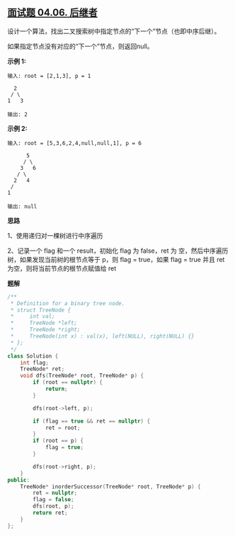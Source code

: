 ## [面试题 04.06. 后继者](https://leetcode.cn/problems/successor-lcci/)

设计一个算法，找出二叉搜索树中指定节点的“下一个”节点（也即中序后继）。

如果指定节点没有对应的“下一个”节点，则返回null。

**示例 1:**

```
输入: root = [2,1,3], p = 1

  2
 / \
1   3

输出: 2
```

**示例 2:**

    输入: root = [5,3,6,2,4,null,null,1], p = 6 
    
          5
         / \
        3   6
       / \
      2   4
     /   
    1
    
    输出: null
**思路**

1、使用递归对一棵树进行中序遍历

2、记录一个 flag 和一个 result，初始化 flag 为 false，ret 为 空，然后中序遍历树，如果发现当前树的根节点等于 p，则 flag = true，如果 flag = true 并且 ret 为空，则将当前节点的根节点赋值给 ret

**题解**

```c++
/**
 * Definition for a binary tree node.
 * struct TreeNode {
 *     int val;
 *     TreeNode *left;
 *     TreeNode *right;
 *     TreeNode(int x) : val(x), left(NULL), right(NULL) {}
 * };
 */
class Solution {
    int flag;
    TreeNode* ret;
    void dfs(TreeNode* root, TreeNode* p) {
        if (root == nullptr) {
            return;
        }

        dfs(root->left, p);

        if (flag == true && ret == nullptr) {
            ret = root;
        }
        if (root == p) {
            flag = true;
        }

        dfs(root->right, p);
    }
public:
    TreeNode* inorderSuccessor(TreeNode* root, TreeNode* p) {
        ret = nullptr;
        flag = false;
        dfs(root, p);
        return ret;
    }
};
```

